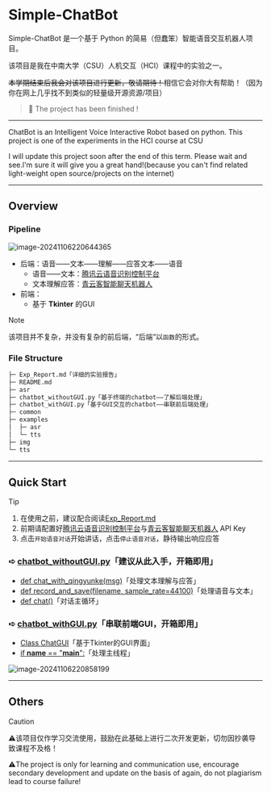 # Simple-ChatBot

Simple-ChatBot 是一个基于 Python 的简易（但蠢笨）智能语音交互机器人项目。

该项目是我在中南大学（CSU）人机交互（HCI）课程中的实验之一。

~~本学期结束后我会对该项目进行更新，敬请期待！~~相信它会对你大有帮助！（因为你在网上几乎找不到类似的轻量级开源资源/项目）

> 🎉 The project has been finished !

---

ChatBot is an Intelligent Voice Interactive Robot based on python. 
This project is one of the experiments in the HCI course at CSU

I will update this project soon after the end of this term. Please wait and see.l'm sure it will give you a great hand!(because you can't find related light-weight open source/projects on the internet)

---

## Overview

### Pipeline

![image-20241106220644365](img/image-20241106220644365.png)

* 后端：语音——文本——理解——应答文本——语音
  * 语音——文本：[腾讯云语音识别控制平台](https://cloud.tencent.com/product/asr)
  * 文本理解应答：[青云客智能聊天机器人](http://api.qingyunke.com/)
* 前端：
  * 基于 **Tkinter** 的GUI

> [!NOTE]
>
> 该项目并不复杂，并没有复杂的前后端，“后端“以``函数``的形式。

### File Structure

```markdown
├─ Exp_Report.md「详细的实验报告」
├─ README.md
├─ asr
├─ chatbot_withoutGUI.py「基于终端的chatbot——了解后端处理」
├─ chatbot_withGUI.py「基于GUI交互的chatbot——串联前后端处理」
├─ common
├─ examples
│  ├─ asr
│  └─ tts
├─ img
└─ tts
```

---

## Quick Start

> [!TIP]
>
> 1. 在使用之前，建议配合阅读[Exp_Report.md](https://github.com/Gnonymous/Simple-ChatBot/blob/main/Exp_Report.md)
> 2. 前期请配置好[腾讯云语音识别控制平台](https://cloud.tencent.com/product/asr)与[青云客智能聊天机器人](http://api.qingyunke.com/) API Key
> 3. 点击`开始语音对话`开始讲话，点击`停止语音对话`，静待输出响应应答

###  ➪ [chatbot_withoutGUI.py](https://github.com/Gnonymous/Simple-ChatBot/blob/main/chatbot_withoutGUI.py)「建议从此入手，开箱即用」

* [def chat_with_qingyunke(msg)](https://github.com/Gnonymous/Simple-ChatBot/blob/main/chatbot_withoutGUI.py#L10)「处理文本理解与应答」
* [def record_and_save(filename, sample_rate=44100)](https://github.com/Gnonymous/Simple-ChatBot/blob/main/chatbot_withoutGUI.py#L35)「处理语音与文本」
* [def chat()](https://github.com/Gnonymous/Simple-ChatBot/blob/main/chatbot_withoutGUI.py#L84)「对话主循环」

###  ➪  [chatbot_withGUI.py](https://github.com/Gnonymous/Simple-ChatBot/blob/main/chatbot_withGUI.py)「串联前端GUI，开箱即用」

* [Class ChatGUI](https://github.com/Gnonymous/Simple-ChatBot/blob/main/chatbot_withGUI.py#L14)「基于Tkinter的GUI界面」
* [if __name__ == "__main__":](https://github.com/Gnonymous/Simple-ChatBot/blob/main/chatbot_withGUI.py#L133)「处理主线程」

<img src="img/image-20241106220858199.png" alt="image-20241106220858199"  />

---

## Others

> [!CAUTION]
>
> ⚠️该项目仅作学习交流使用，鼓励在此基础上进行二次开发更新，切勿因抄袭导致课程不及格！
>
> ⚠️The project is only for learning and communication use, encourage secondary development and update on the basis of again, do not plagiarism lead to course failure!
